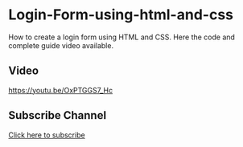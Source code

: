 # Login-Form-using-html-and-css
How to create a login form using HTML and CSS. Here the code and complete guide video available.
## Video
https://youtu.be/OxPTGGS7_Hc
## Subscribe Channel
<a href="https://youtube.com/channel/UC8Ry7SLSyuxtJyqc7RoXunw">Click here to subscribe</a>
